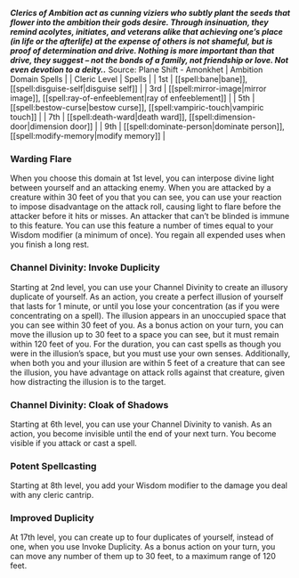 ***Clerics of Ambition act as cunning viziers who subtly plant the seeds that flower into the ambition their gods desire. Through insinuation, they remind acolytes, initiates, and veterans alike that achieving one’s place (in life or the afterlife) at the expense of others is not shameful, but is proof of determination and drive. Nothing is more important than that drive, they suggest – not the bonds of a family, not friendship or love. Not even devotion to a deity..***
Source: Plane Shift - Amonkhet
| Ambition Domain Spells |
| Cleric Level | Spells |
| 1st | [[spell:bane|bane]], [[spell:disguise-self|disguise self]] |
| 3rd | [[spell:mirror-image|mirror image]], [[spell:ray-of-enfeeblement|ray of enfeeblement]] |
| 5th | [[spell:bestow-curse|bestow curse]], [[spell:vampiric-touch|vampiric touch]] |
| 7th | [[spell:death-ward|death ward]], [[spell:dimension-door|dimension door]] |
| 9th | [[spell:dominate-person|dominate person]], [[spell:modify-memory|modify memory]] |
### Warding Flare
When you choose this domain at 1st level, you can interpose divine light between yourself and an attacking enemy. When you are attacked by a creature within 30 feet of you that you can see, you can use your reaction to impose disadvantage on the attack roll, causing light to flare before the attacker before it hits or misses. An attacker that can’t be blinded is immune to this feature.
You can use this feature a number of times equal to your Wisdom modifier (a minimum of once). You regain all expended uses when you finish a long rest.
### Channel Divinity: Invoke Duplicity
Starting at 2nd level, you can use your Channel Divinity to create an illusory duplicate of yourself.
As an action, you create a perfect illusion of yourself that lasts for 1 minute, or until you lose your concentration (as if you were concentrating on a spell). The illusion appears in an unoccupied space that you can see within 30 feet of you. As a bonus action on your turn, you can move the illusion up to 30 feet to a space you can see, but it must remain within 120 feet of you.
For the duration, you can cast spells as though you were in the illusion’s space, but you must use your own senses. Additionally, when both you and your illusion are within 5 feet of a creature that can see the illusion, you have advantage on attack rolls against that creature, given how distracting the illusion is to the target.
### Channel Divinity: Cloak of Shadows
Starting at 6th level, you can use your Channel Divinity to vanish. As an action, you become invisible until the end of your next turn. You become visible if you attack or cast a spell.
### Potent Spellcasting
Starting at 8th level, you add your Wisdom modifier to the damage you deal with any cleric cantrip.
### Improved Duplicity
At 17th level, you can create up to four duplicates of yourself, instead of one, when you use Invoke Duplicity. As a bonus action on your turn, you can move any number of them up to 30 feet, to a maximum range of 120 feet.